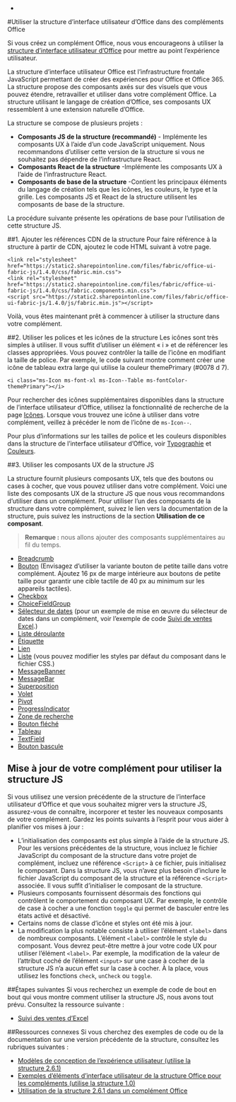 -
#<a name="use-office-ui-fabric-in-office-add-ins"></a>Utiliser la structure d’interface utilisateur d’Office dans des compléments Office

Si vous créez un complément Office, nous vous encourageons à utiliser la [structure d’interface utilisateur d’Office](https://dev.office.com/fabric) pour mettre au point l’expérience utilisateur. 

La structure d’interface utilisateur Office est l’infrastructure frontale JavaScript permettant de créer des expériences pour Office et Office 365. La structure propose des composants axés sur des visuels que vous pouvez étendre, retravailler et utiliser dans votre complément Office. La structure utilisant le langage de création d’Office, ses composants UX ressemblent à une extension naturelle d’Office.

La structure se compose de plusieurs projets :

- **Composants JS de la structure (recommandé)** - Implémente les composants UX à l’aide d’un code JavaScript uniquement. Nous recommandons d’utiliser cette version de la structure si vous ne souhaitez pas dépendre de l’infrastructure React.  
- **Composants React de la structure** -Implémente les composants UX à l’aide de l’infrastructure React.
- **Composants de base de la structure** -Contient les principaux éléments du langage de création tels que les icônes, les couleurs, le type et la grille. Les composants JS et React de la structure utilisent les composants de base de la structure. 

La procédure suivante présente les opérations de base pour l’utilisation de cette structure JS.  

##<a name="1-add-the-fabric-cdn-references"></a>1. Ajouter les références CDN de la structure
Pour faire référence à la structure à partir de CDN, ajoutez le code HTML suivant à votre page.

    <link rel="stylesheet" href="https://static2.sharepointonline.com/files/fabric/office-ui-fabric-js/1.4.0/css/fabric.min.css">
    <link rel="stylesheet" href="https://static2.sharepointonline.com/files/fabric/office-ui-fabric-js/1.4.0/css/fabric.components.min.css">
    <script src="https://static2.sharepointonline.com/files/fabric/office-ui-fabric-js/1.4.0/js/fabric.min.js"></script>

Voilà, vous êtes maintenant prêt à commencer à utiliser la structure dans votre complément. 

##<a name="2-use-fabric-icons-and-fonts"></a>2. Utiliser les polices et les icônes de la structure
Les icônes sont très simples à utiliser. Il vous suffit d’utiliser un élément « i » et de référencer les classes appropriées. Vous pouvez contrôler la taille de l’icône en modifiant la taille de police. Par exemple, le code suivant montre comment créer une icône de tableau extra large qui utilise la couleur themePrimary (#0078 d 7). 
   
    <i class="ms-Icon ms-font-xl ms-Icon--Table ms-fontColor-themePrimary"></i>

Pour rechercher des icônes supplémentaires disponibles dans la structure de l’interface utilisateur d’Office, utilisez la fonctionnalité de recherche de la page [Icônes](https://dev.office.com/fabric#/styles/icons). Lorsque vous trouvez une icône à utiliser dans votre complément, veillez à précéder le nom de l’icône de `ms-Icon--`. 

Pour plus d’informations sur les tailles de police et les couleurs disponibles dans la structure de l’interface utilisateur d’Office, voir [Typographie](https://dev.office.com/fabric#/styles/typography) et [Couleurs](https://dev.office.com/fabric#/styles/colors).

##<a name="3-use-fabric-js-ux-components"></a>3. Utiliser les composants UX de la structure JS

La structure fournit plusieurs composants UX, tels que des boutons ou cases à cocher, que vous pouvez utiliser dans votre complément. Voici une liste des composants UX de la structure JS que nous vous recommandons d’utiliser dans un complément. Pour utiliser l’un des composants de la structure dans votre complément, suivez le lien vers la documentation de la structure, puis suivez les instructions de la section **Utilisation de ce composant**.

> **Remarque :** nous allons ajouter des composants supplémentaires au fil du temps. 

- [Breadcrumb](https://dev.office.com/fabric-js/Components/Breadcrumb/Breadcrumb.html)
- [Bouton](https://dev.office.com/fabric-js/Components/Button/Button.html) (Envisagez d’utiliser la variante bouton de petite taille dans votre complément. Ajoutez 16 px de marge intérieure aux boutons de petite taille pour garantir une cible tactile de 40 px au minimum sur les appareils tactiles).
- [Checkbox](https://dev.office.com/fabric-js/Components/CheckBox/CheckBox.html)
- [ChoiceFieldGroup](https://dev.office.com/fabric-js/Components/ChoiceFieldGroup/ChoiceFieldGroup.html)
- [Sélecteur de dates](https://dev.office.com/fabric-js/Components/DatePicker/DatePicker.html) (pour un exemple de mise en œuvre du sélecteur de dates dans un complément, voir l’exemple de code [Suivi de ventes Excel](https://github.com/OfficeDev/Excel-Add-in-JavaScript-SalesTracker).)
- [Liste déroulante](https://dev.office.com/fabric-js/Components/Dropdown/Dropdown.html)
- [Étiquette](https://dev.office.com/fabric-js/Components/Label/Label.html)
- [Lien](https://dev.office.com/fabric-js/Components/Link/Link.html)
- [Liste](https://dev.office.com/fabric-js/Components/List/List.html) (vous pouvez modifier les styles par défaut du composant dans le fichier CSS.)
- [MessageBanner](https://dev.office.com/fabric-js/Components/MessageBanner/MessageBanner.html)
- [MessageBar](https://dev.office.com/fabric-js/Components/MessageBar/MessageBar.html)
- [Superposition](https://dev.office.com/fabric-js/Components/Overlay/Overlay.html)
- [Volet](https://dev.office.com/fabric-js/Components/Panel/Panel.html)
- [Pivot](https://dev.office.com/fabric-js/Components/Pivot/Pivot.html)
- [ProgressIndicator](https://dev.office.com/fabric-js/Components/ProgressIndicator/ProgressIndicator.html)
- [Zone de recherche](https://dev.office.com/fabric-js/Components/SearchBox/SearchBox.html)
- [Bouton fléché](https://dev.office.com/fabric-js/Components/Spinner/Spinner.html)
- [Tableau](https://dev.office.com/fabric-js/Components/Table/Table.html)
- [TextField](https://dev.office.com/fabric-js/Components/TextField/TextField.html)
- [Bouton bascule](https://dev.office.com/fabric-js/Components/Toggle/Toggle.html)
   
## <a name="updating-your-add-in-to-use-fabric-js"></a>Mise à jour de votre complément pour utiliser la structure JS
Si vous utilisez une version précédente de la structure de l’interface utilisateur d’Office et que vous souhaitez migrer vers la structure JS, assurez-vous de connaître, incorporer et tester les nouveaux composants de votre complément. Gardez les points suivants à l’esprit pour vous aider à planifier vos mises à jour :

- L’initialisation des composants est plus simple à l’aide de la structure JS. Pour les versions précédentes de la structure, vous incluez le fichier JavaScript du composant de la structure dans votre projet de complément, incluez une référence `<Script>` à ce fichier, puis initialisez le composant. Dans la structure JS, vous n’avez plus besoin d’inclure le fichier JavaScript du composant de la structure et la référence `<Script>` associée. Il vous suffit d’initialiser le composant de la structure.   
- Plusieurs composants fournissent désormais des fonctions qui contrôlent le comportement du composant UX. Par exemple, le contrôle de case à cocher a une fonction `toggle` qui permet de basculer entre les états activé et désactivé. 
- Certains noms de classe d’icône et styles ont été mis à jour.
- La modification la plus notable consiste à utiliser l’élément `<label>` dans de nombreux composants. L’élément `<label>` contrôle le style du composant. Vous devrez peut-être mettre à jour votre code UX pour utiliser l’élément `<label>`. Par exemple, la modification de la valeur de l’attribut coché de l’élément `<input>` sur une case à cocher de la structure JS n’a aucun effet sur la case à cocher. À la place, vous utilisez les fonctions `check`, `unCheck` ou `toggle`.   

##<a name="next-steps"></a>Étapes suivantes
Si vous recherchez un exemple de code de bout en bout qui vous montre comment utiliser la structure JS, nous avons tout prévu. Consultez la ressource suivante :

- [Suivi des ventes d’Excel](https://github.com/OfficeDev/Excel-Add-in-JavaScript-SalesTracker) 

##<a name="related-resources"></a>Ressources connexes
Si vous cherchez des exemples de code ou de la documentation sur une version précédente de la structure, consultez les rubriques suivantes :

- [Modèles de conception de l’expérience utilisateur (utilise la structure 2.6.1)](https://github.com/OfficeDev/Office-Add-in-UX-Design-Patterns-Code) 
- [Exemples d’éléments d’interface utilisateur de la structure Office pour les compléments (utilise la structure 1.0)](https://github.com/OfficeDev/Office-Add-in-Fabric-UI-Sample) 
- [Utilisation de la structure 2.6.1 dans un complément Office](https://dev.office.com/docs/add-ins/design/ui-elements/using-office-ui-fabric)
 

